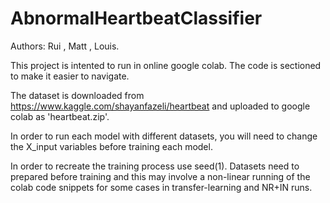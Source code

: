 # AbnormalHeartbeatClassifier

Authors: Rui , Matt , Louis. 

This project is intented to run in online google colab. The code is sectioned to make it easier to navigate. 

The dataset is downloaded from https://www.kaggle.com/shayanfazeli/heartbeat and uploaded to google colab as 'heartbeat.zip'. 

In order to run each model with different datasets, you will need to change the X_input variables before training each model.

In order to recreate the training process use seed(1). Datasets need to prepared before training and this may involve a non-linear running of the colab code snippets for some cases in transfer-learning and NR+IN runs.
